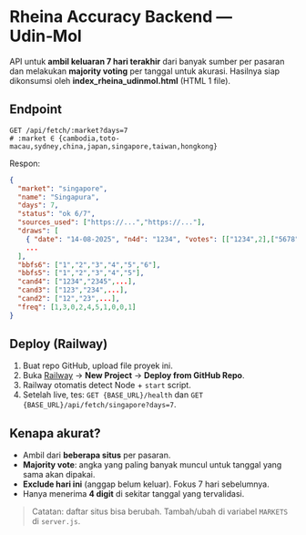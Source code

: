 # Rheina Accuracy Backend — Udin‑Mol
API untuk **ambil keluaran 7 hari terakhir** dari banyak sumber per pasaran dan melakukan **majority voting** per tanggal untuk akurasi. Hasilnya siap dikonsumsi oleh **index_rheina_udinmol.html** (HTML 1 file).

## Endpoint
```
GET /api/fetch/:market?days=7
# :market ∈ {cambodia,toto-macau,sydney,china,japan,singapore,taiwan,hongkong}
```
Respon:
```json
{
  "market": "singapore",
  "name": "Singapura",
  "days": 7,
  "status": "ok 6/7",
  "sources_used": ["https://...","https://..."],
  "draws": [
    { "date": "14-08-2025", "n4d": "1234", "votes": [["1234",2],["5678",1]] },
    ...
  ],
  "bbfs6": ["1","2","3","4","5","6"],
  "bbfs5": ["1","2","3","4","5"],
  "cand4": ["1234","2345",...],
  "cand3": ["123","234",...],
  "cand2": ["12","23",...],
  "freq": [1,3,0,2,4,5,1,0,0,1]
}
```

## Deploy (Railway)
1. Buat repo GitHub, upload file proyek ini.
2. Buka [Railway](https://railway.app) → **New Project** → **Deploy from GitHub Repo**.
3. Railway otomatis detect Node + `start` script.
4. Setelah live, tes: `GET {BASE_URL}/health` dan `GET {BASE_URL}/api/fetch/singapore?days=7`.

## Kenapa akurat?
- Ambil dari **beberapa situs** per pasaran.
- **Majority vote**: angka yang paling banyak muncul untuk tanggal yang sama akan dipakai.
- **Exclude hari ini** (anggap belum keluar). Fokus 7 hari sebelumnya.
- Hanya menerima **4 digit** di sekitar tanggal yang tervalidasi.

> Catatan: daftar situs bisa berubah. Tambah/ubah di variabel `MARKETS` di `server.js`.
